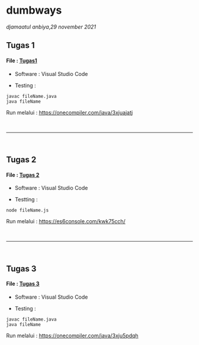 # dumbways

*djamaatul anbiya*,*29 november 2021*
<br>


## __Tugas 1__

#### File : [Tugas1](https://github.com/djamaatul/dumbways/blob/main/1.java)

- Software : Visual Studio Code

- Testing  : 

```
javac fileName.java
java fileName
```
Run melalui : 
https://onecompiler.com/java/3xjuajatj

<br>
<hr/>
<br>

## __Tugas 2__

#### File : [Tugas 2](https://github.com/djamaatul/dumbways/blob/main/2.js)


- Software : Visual Studio Code

- Testting  : 

```
node fileName.js
```
Run melalui : 
https://es6console.com/kwk75cch/

<br>
<hr/>
<br>


## __Tugas 3__

#### File : [Tugas 3](https://github.com/djamaatul/dumbways/blob/main/3.java)


- Software : Visual Studio Code

- Testing  : 

```
javac fileName.java
java fileName
```
Run melalui : 
https://onecompiler.com/java/3xju5pdqh
